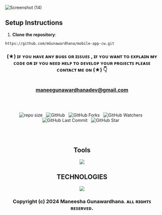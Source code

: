 ![Screenshot (14)](https://github.com/mGunawardhana/mobile-app-cw/assets/100486080/cb2d4638-7ce9-49c4-9147-f3eec1e50990)

## Setup Instructions

1. **Clone the repository**:

```bash
https://github.com/mGunawardhana/mobile-app-cw.git
```

<div align="center">

### (★) ɪꜰ ʏᴏᴜ ʜᴀᴠᴇ ᴀɴʏ ʙᴜɢꜱ ᴏʀ ɪꜱꜱᴜᴇꜱ , ɪꜰ ʏᴏᴜ ᴡᴀɴᴛ ᴛᴏ ᴇxᴘʟᴀɪɴ ᴍʏ ᴄᴏᴅᴇ ᴏʀ ɪꜰ ʏᴏᴜ ɴᴇᴇᴅ ʜᴇʟᴘ ᴛᴏ ᴅᴇᴠᴇʟᴏᴘ ʏᴏᴜʀ ᴘʀᴏᴊᴇᴄᴛꜱ ᴘʟᴇᴀꜱᴇ ᴄᴏɴᴛᴀᴄᴛ ᴍᴇ ᴏɴ (★) 👇<br> <br> <br> maneegunawardhanadev@gmail.com

</div>

<br><br>
<div align="center">

![repo size](https://img.shields.io/github/repo-size/mGunawardhana/mobile-app-cw?style=for-the-badge) &nbsp;
![GitHub](https://img.shields.io/github/license/mGunawardhana/mobile-app-cw?style=for-the-badge) &nbsp;
![GitHub Forks](https://img.shields.io/github/forks/mGunawardhana/mobile-app-cw?&labelColor=black&color=f7b731&style=for-the-badge) &nbsp;
![GitHub Watchers](https://img.shields.io/github/watchers/mGunawardhana/mobile-app-cw?style=for-the-badge) &nbsp;
![GitHub Last Commit](https://img.shields.io/github/last-commit/mGunawardhana/mobile-app-cw?style=for-the-badge) &nbsp;
![GitHub Star](https://img.shields.io/github/stars/mGunawardhana/mobile-app-cw?style=for-the-badge) &nbsp;

</div>
<br><br>


<div align="center">

<h2>Tools</h2>
     <img src="https://skillicons.dev/icons?i=vscode,androidstudio" />
     <br>
  <h2>TECHNOLOGIES</h2>
 

</div>




<div align="center">
   <img src="https://skillicons.dev/icons?i=react" /> 
</div>

<div align="center">

### Copyright (c) 2024 Maneesha Gunawardhana. ᴀʟʟ ʀɪɢʜᴛꜱ ʀᴇꜱᴇʀᴠᴇᴅ.

</div>


